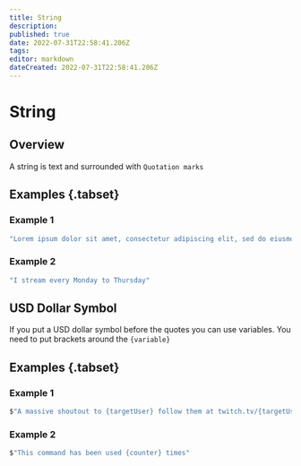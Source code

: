 ```yaml
---
title: String
description: 
published: true
date: 2022-07-31T22:58:41.206Z
tags: 
editor: markdown
dateCreated: 2022-07-31T22:58:41.206Z
---
```


<h1 class="mdi mdi-format-quote-open primary--text"> String</h1>

## Overview

A string is text and surrounded with `Quotation marks`

## Examples {.tabset}
### Example 1
```csharp
"Lorem ipsum dolor sit amet, consectetur adipiscing elit, sed do eiusmod tempor incididunt ut labore et dolore magna aliqua. Ut enim ad minim veniam, quis nostrud exercitation ullamco laboris nisi ut aliquip ex ea commodo consequat. Duis aute irure dolor in reprehenderit in voluptate velit esse cillum dolore eu fugiat nulla pariatur. Excepteur sint occaecat cupidatat non proident, sunt in culpa qui officia deserunt mollit anim id est laborum"
```
### Example 2
```csharp
"I stream every Monday to Thursday"
```

<h2 class="mdi mdi-currency-usd primary--text"> USD Dollar Symbol</h2>

If you put a USD dollar symbol before the quotes you can use variables. You need to put brackets around the `{variable}`

## Examples {.tabset}
### Example 1
```csharp
$"A massive shoutout to {targetUser} follow them at twitch.tv/{targetUserName} they we're last playing {game}"
```
### Example 2
```csharp
$"This command has been used {counter} times"
```